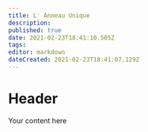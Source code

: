 ```yaml
---
title: L' Anneau Unique
description: 
published: true
date: 2021-02-23T18:41:10.505Z
tags: 
editor: markdown
dateCreated: 2021-02-23T18:41:07.129Z
---
```


# Header
Your content here